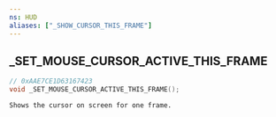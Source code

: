 ```yaml
---
ns: HUD
aliases: ["_SHOW_CURSOR_THIS_FRAME"]
---
```

## _SET_MOUSE_CURSOR_ACTIVE_THIS_FRAME

```c
// 0xAAE7CE1D63167423
void _SET_MOUSE_CURSOR_ACTIVE_THIS_FRAME();
```

```
Shows the cursor on screen for one frame.
```


